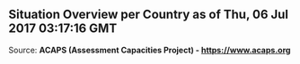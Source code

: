 ## Situation Overview per Country as of Thu, 06 Jul 2017 03:17:16 GMT

Source: **ACAPS (Assessment Capacities Project) - https://www.acaps.org**